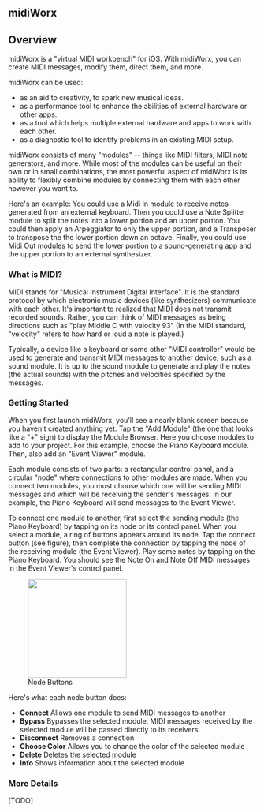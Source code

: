 ## midiWorx


## Overview

midiWorx is a "virtual MIDI workbench" for iOS. With midiWorx, you can create MIDI messages, modify them, direct them, and more.

midiWorx can be used:
  * as an aid to creativity, to spark new musical ideas.
  * as a performance tool to enhance the abilities of external hardware or other apps.
  * as a tool which helps multiple external hardware and apps to work with each other.
  * as a diagnostic tool to identify problems in an existing MIDI setup.

midiWorx consists of many "modules" -- things like MIDI filters, MIDI note generators, and more. While most of the modules can be useful on their own or in small combinations, the most powerful aspect of midiWorx is its ability to flexibly combine modules by connecting them with each other however you want to.

Here's an example: You could use a Midi In module to receive notes generated from an external keyboard. Then you could use a Note Splitter module to split the notes into a lower portion and an upper portion. You could then apply an Arpeggiator to only the upper portion, and a Transposer to transpose the the lower portion down an octave. Finally, you could use Midi Out modules to send the lower portion to a sound-generating app and the upper portion to an external synthesizer.

### What is MIDI?

MIDI stands for "Musical Instrument Digital Interface". It is the standard protocol by which electronic music devices (like synthesizers) communicate with each other. It's important to realized that MIDI does not transmit recorded sounds. Rather, you can think of MIDI messages as being directions such as "play Middle C with velocity 93" (In the MIDI standard, "velocity" refers to how hard or loud a note is played.)

Typically, a device like a keyboard or some other "MIDI controller" would be used to generate and transmit MIDI messages to another device, such as a sound module. It is up to the sound module to generate and play the notes (the actual sounds) with the pitches and velocities specified by the messages.

### Getting Started

When you first launch midiWorx, you'll see a nearly blank screen because you haven't created anything yet. Tap the "Add Module" (the one that looks like a "+" sign) to display the Module Browser. Here you choose modules to add to your project. For this example, choose the Piano Keyboard module. Then, also add an "Event Viewer" module.

Each module consists of two parts: a rectangular control panel, and a circular "node" where connections to other modules are made. When you connect two modules, you must choose which one will be sending MIDI messages and which will be receiving the sender's messages. In our example, the Piano Keyboard will send messages to the Event Viewer.

To connect one module to another, first select the sending module (the Piano Keyboard) by tapping on its node or its control panel. When you select a module, a ring of buttons appears around its node. Tap the connect button (see figure), then complete the connection by tapping the node of the receiving module (the Event Viewer). Play some notes by tapping on the Piano Keyboard. You should see the Note On and Note Off MIDI messages in the Event Viewer's control panel.

<figure>
  <img src="https://github.com/mikestuller/mikestuller.github.io/assets/97295847/fdfee1cc-f072-4f19-8c57-2c61026fb853" width = "200"> 
  <figcaption>Node Buttons</figcaption>
</figure>

Here's what each node button does:
* **Connect** Allows one module to send MIDI messages to another
* **Bypass** Bypasses the selected module. MIDI messages received by the selected module will be passed directly to its receivers.
* **Disconnect** Removes a connection
* **Choose Color** Allows you to change the color of the selected module
* **Delete** Deletes the selected module
* **Info** Shows information about the selected module


### More Details

[TODO]
